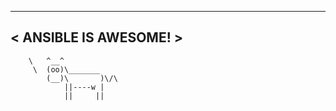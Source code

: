  _____________________ 
< ANSIBLE IS AWESOME! >
 --------------------- 
        \   ^__^
         \  (oo)\_______
            (__)\       )\/\
                ||----w |
                ||     ||
